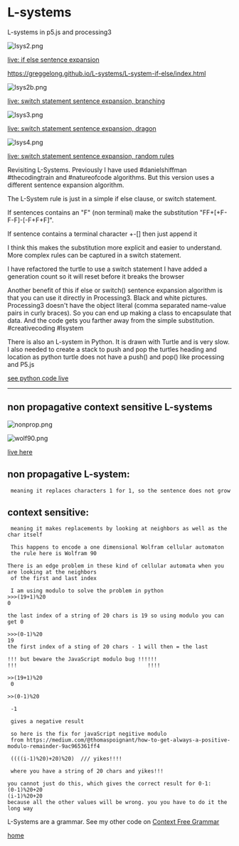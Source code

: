 # L-systems
L-systems in p5.js and processing3 

![lsys2.png](lsys2.png)

[live: if else sentence expansion](https://editor.p5js.org/greggelong/full/JCBNfEyMW)

https://greggelong.github.io/L-systems/L-system-if-else/index.html

![lsys2b.png](lsys2b.png)

[live: switch statement sentence expansion, branching](https://editor.p5js.org/greggelong/full/BOO0xB5yp)

![lsys3.png](lsys3.png)

[live: switch statement sentence expansion, dragon](https://editor.p5js.org/greggelong/full/KbinrqOT-)

![lsys4.png](lsys4.png)

[live: switch statement sentence expansion, random rules](https://editor.p5js.org/greggelong/full/1JsOaNZm6)




Revisiting L-Systems. Previously I have used #danielshiffman #thecodingtrain and #natureofcode algorithms. But this version uses a different sentence expansion algorithm.

 The L-System rule is just in a simple if else clause, or switch statement.
 
 If sentences contains an "F" (non terminal) make the substitution "FF+[+F-F-F]-[-F+F+F]".
 
 If sentence contains a terminal character +-[] then just append it
 
 I think this makes the substitution more explicit and easier to understand.
 More complex rules can be captured in a switch statement.

   I have refactored the turtle to use a switch statement
   I have added a generation count so it will reset before it breaks the browser

Another benefit of this if else or switch() sentence expansion algorithm is that you can use it directly in Processing3. Black and white pictures.
Processing3 doesn't have the object literal (comma separated name-value pairs in curly braces).
So you can end up making a class to encapsulate that data.  And the code gets you farther away from the simple substitution. #creativecoding #lsystem


There is also an L-system in Python. It is drawn with Turtle and is very slow.  I also needed to create a stack to push and pop the turtles heading and location as python turtle does not have a push() and pop() like processing and P5.js

[see python code live](https://trinket.io/python/8e480b5fb0)

-------------

## non propagative context sensitive L-systems

![nonprop.png](nonprop.png)

![wolf90.png](wolf90.png)

[live here](https://editor.p5js.org/greggelong/full/klTIfDXfB)

## non propagative L-system:
     meaning it replaces characters 1 for 1, so the sentence does not grow
  
## context sensitive:
     meaning it makes replacements by looking at neighbors as well as the char itself
     
     This happens to encode a one dimensional Wolfram cellular automaton
     the rule here is Wolfram 90
    
    There is an edge problem in these kind of cellular automata when you are looking at the neighbors
     of the first and last index 
    
     I am using modulo to solve the problem in python
    >>>(19+1)%20
    0
    
    the last index of a string of 20 chars is 19 so using modulo you can get 0
    
    >>>(0-1)%20
    19
    the first index of a sting of 20 chars - 1 will then = the last
    
    !!! but beware the JavaScript modulo bug !!!!!!
    !!!                                         !!!!
    
    >>(19+1)%20
     0

    >>(0-1)%20

     -1
     
     gives a negative result
     
     so here is the fix for javaScript negitive modulo
     from https://medium.com/@thomaspoignant/how-to-get-always-a-positive-modulo-remainder-9ac965361ff4
     
     ((((i-1)%20)+20)%20)  /// yikes!!!!
     
     where you have a string of 20 chars and yikes!!!
    
    you cannot just do this, which gives the correct result for 0-1:
    (0-1)%20+20
    (i-1)%20+20
    because all the other values will be wrong. you you have to do it the long way
    
 

L-Systems are a grammar. See my other code on [Context Free Grammar](https://greggelong.github.io/context-free-grammar/)

[home](https://greggelong.github.io)



